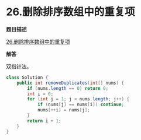 # 26.删除排序数组中的重复项

**题目描述**

[26.删除排序数组中的重复项](https://leetcode-cn.com/problems/remove-duplicates-from-sorted-array/)

**解答**

双指针法。

```java
class Solution {
    public int removeDuplicates(int[] nums) {
        if (nums.length == 0) return 0;
        int i = 0;
        for (int j = 1; j < nums.length; j++) {
            if (nums[j] == nums[i]) continue;
            nums[++i] = nums[j];
        }
        return i + 1;
    }
}
```